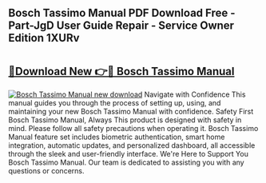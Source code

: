 ## Bosch Tassimo Manual PDF Download Free - Part-JgD User Guide Repair - Service Owner Edition 1XURv

# <h2><a href="http://cf18747.oget.top/?id=Bosch+Tassimo+Manual">🔗Download New 👉🔴 Bosch Tassimo Manual</a></h2>

[![Bosch Tassimo Manual new download](https://i.imgur.com/5g1atiW.png)](http://cf18747.oget.top/?id=Bosch+Tassimo+Manual)
Navigate with Confidence This manual guides you through the process of setting up, using, and maintaining your new Bosch Tassimo Manual with confidence. Safety First Bosch Tassimo Manual, Always This product is designed with safety in mind. Please follow all safety precautions when operating it. Bosch Tassimo Manual feature set includes biometric authentication, smart home integration, automatic updates, and personalized dashboard, all accessible through the sleek and user-friendly interface. We're Here to Support You Bosch Tassimo Manual. Our team is dedicated to assisting you with any questions or concerns.
